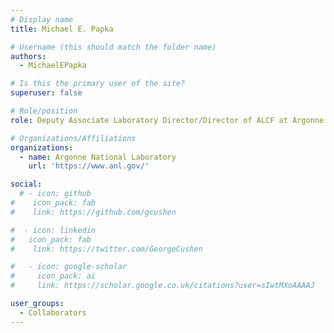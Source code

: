 ```yaml
---
# Display name
title: Michael E. Papka

# Username (this should match the folder name)
authors:
  - MichaelEPapka

# Is this the primary user of the site?
superuser: false

# Role/position
role: Deputy Associate Laboratory Director/Director of ALCF at Argonne National Laboratory

# Organizations/Affiliations
organizations:
  - name: Argonne National Laboratory
    url: 'https://www.anl.gov/'

social:
  # - icon: github
#    icon_pack: fab
#    link: https://github.com/gcushen

#  - icon: linkedin
#   icon_pack: fab
#    link: https://twitter.com/GeorgeCushen

#   - icon: google-scholar
#     icon_pack: ai
#     link: https://scholar.google.co.uk/citations?user=sIwtMXoAAAAJ

user_groups:
  - Collaborators
---
```

